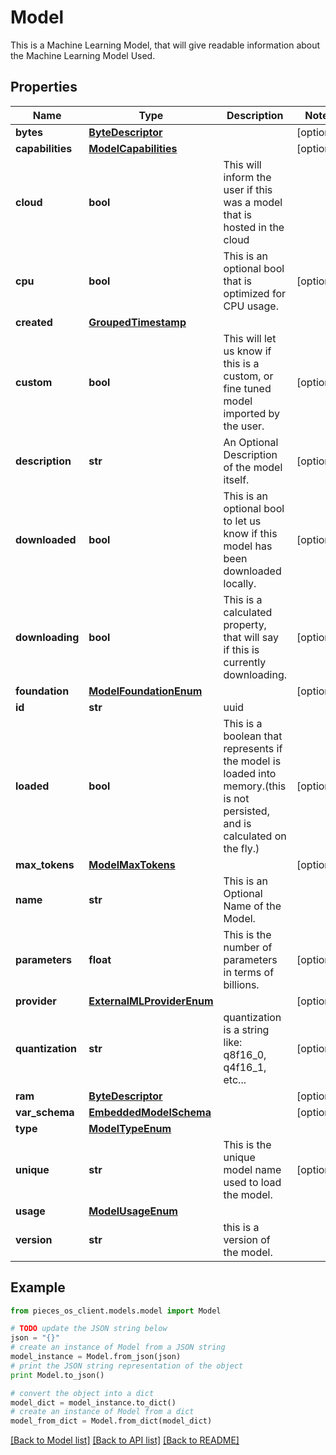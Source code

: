 # Model

This is a Machine Learning Model, that will give readable information about the Machine Learning Model Used.

## Properties
Name | Type | Description | Notes
------------ | ------------- | ------------- | -------------
**bytes** | [**ByteDescriptor**](ByteDescriptor.md) |  | [optional] 
**capabilities** | [**ModelCapabilities**](ModelCapabilities.md) |  | [optional] 
**cloud** | **bool** | This will inform the user if this was a model that is hosted in the cloud | 
**cpu** | **bool** | This is an optional bool that is optimized for CPU usage. | [optional] 
**created** | [**GroupedTimestamp**](GroupedTimestamp.md) |  | 
**custom** | **bool** | This will let us know if this is a custom, or fine tuned model imported by the user. | [optional] 
**description** | **str** | An Optional Description of the model itself. | [optional] 
**downloaded** | **bool** | This is an optional bool to let us know if this model has been downloaded locally. | [optional] 
**downloading** | **bool** | This is a calculated property, that will say if this is currently downloading. | [optional] 
**foundation** | [**ModelFoundationEnum**](ModelFoundationEnum.md) |  | [optional] 
**id** | **str** | uuid  | 
**loaded** | **bool** | This is a boolean that represents if the model is loaded into memory.(this is not persisted, and is calculated on the fly.) | [optional] 
**max_tokens** | [**ModelMaxTokens**](ModelMaxTokens.md) |  | [optional] 
**name** | **str** | This is an Optional Name of the Model. | 
**parameters** | **float** | This is the number of parameters in terms of billions. | [optional] 
**provider** | [**ExternalMLProviderEnum**](ExternalMLProviderEnum.md) |  | [optional] 
**quantization** | **str** | quantization is a string like: q8f16_0,  q4f16_1, etc... | [optional] 
**ram** | [**ByteDescriptor**](ByteDescriptor.md) |  | [optional] 
**var_schema** | [**EmbeddedModelSchema**](EmbeddedModelSchema.md) |  | [optional] 
**type** | [**ModelTypeEnum**](ModelTypeEnum.md) |  | 
**unique** | **str** | This is the unique model name used to load the model. | [optional] 
**usage** | [**ModelUsageEnum**](ModelUsageEnum.md) |  | 
**version** | **str** | this is a version of the model. | 

## Example

```python
from pieces_os_client.models.model import Model

# TODO update the JSON string below
json = "{}"
# create an instance of Model from a JSON string
model_instance = Model.from_json(json)
# print the JSON string representation of the object
print Model.to_json()

# convert the object into a dict
model_dict = model_instance.to_dict()
# create an instance of Model from a dict
model_from_dict = Model.from_dict(model_dict)
```
[[Back to Model list]](../README.md#documentation-for-models) [[Back to API list]](../README.md#documentation-for-api-endpoints) [[Back to README]](../README.md)


